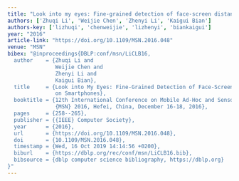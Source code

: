 ```yaml
---
title: "Look into my eyes: Fine-grained detection of face-screen distance on smartphones"
authors: ['Zhuqi Li', 'Weijie Chen', 'Zhenyi Li', 'Kaigui Bian']
authors-key: ['lizhuqi', 'chenweijie', 'lizhenyi', 'biankaigui']
year: "2016"
article-link: "https://doi.org/10.1109/MSN.2016.048"
venue: "MSN"
bibex: "@inproceedings{DBLP:conf/msn/LiCLB16,
  author    = {Zhuqi Li and
               Weijie Chen and
               Zhenyi Li and
               Kaigui Bian},
  title     = {Look into My Eyes: Fine-Grained Detection of Face-Screen Distance
               on Smartphones},
  booktitle = {12th International Conference on Mobile Ad-Hoc and Sensor Networks,
               {MSN} 2016, Hefei, China, December 16-18, 2016},
  pages     = {258--265},
  publisher = {{IEEE} Computer Society},
  year      = {2016},
  url       = {https://doi.org/10.1109/MSN.2016.048},
  doi       = {10.1109/MSN.2016.048},
  timestamp = {Wed, 16 Oct 2019 14:14:56 +0200},
  biburl    = {https://dblp.org/rec/conf/msn/LiCLB16.bib},
  bibsource = {dblp computer science bibliography, https://dblp.org}
}"
---
```

